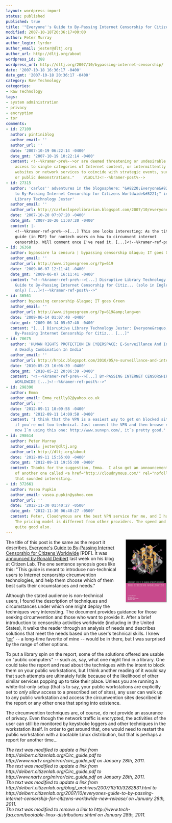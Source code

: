 ```yaml
---
layout: wordpress-import
status: published
published: true
title: '"Everyone''s Guide to By-Passing Internet Censorship for Citizens Worldwide"'
modified: 2007-10-18T20:36:17+00:00
author: Peter Murray
author_login: lyrdor
author_email: jester@dltj.org
author_url: http://dltj.org/about
wordpress_id: 288
wordpress_url: http://dltj.org/2007/10/bypassing-internet-censorship/
date: '2007-10-18 16:36:17 -0400'
date_gmt: '2007-10-18 20:36:17 -0400'
category: Raw Technology
categories:
- Raw Technology
tags:
- system administration
- privacy
- encryption
- tor
comments:
- id: 27109
  author: pintiniblog
  author_email: ''
  author_url: ''
  date: '2007-10-19 06:22:14 -0400'
  date_gmt: '2007-10-19 10:22:14 -0400'
  content: <!--%kramer-pre%-->or are deemed threatening or undesirable. Others block
    access to single categories of Internet content, or intermittently to specific
    websites or network services to coincide with strategic events, such as elections
    or public demonstrations."    ViaDLTJ<!--%kramer-post%-->
- id: 27315
  author: 'carlos'' adventures in the blogosphere: "&#8220;Everyone&#8217;s Guide
    to By-Passing Internet Censorship for Citizens Worldwide&#8221;" in Disruptive
    Library Technology Jester'
  author_email: ''
  author_url: http://carloslopezlibrarian.blogspot.com/2007/10/everyones-guide-to-by-passing-internet.html
  date: '2007-10-20 07:07:20 -0400'
  date_gmt: '2007-10-20 11:07:20 -0400'
  content: |-
    <!--%kramer-ref-pre%-->[...] This one looks interesting: As the title suggests, it's a
    guide (in PDF) for nontech users on how to circumvent internet
    censorship. Will comment once I've read it. [...]<!--%kramer-ref-post%-->
- id: 36368
  author: bypassare la censura | bypassing censorship &laquo; IT goes Green
  author_email: ''
  author_url: http://www.itgoesgreen.org/?p=619
  date: '2009-06-07 12:11:41 -0400'
  date_gmt: '2009-06-07 16:11:41 -0400'
  content: "<!--%kramer-ref-pre%-->[...] Disruptive Library Technology Jester: Everyone&rsquo;s
    Guide to By-Passing Internet Censorship for Citiz... (solo in Inglese | English
    only) [...]<!--%kramer-ref-post%-->"
- id: 36561
  author: bypassing censorship &laquo; IT goes Green
  author_email: ''
  author_url: http://www.itgoesgreen.org/?p=619&amp;lang=en
  date: '2009-06-14 01:07:40 -0400'
  date_gmt: '2009-06-14 05:07:40 -0400'
  content: "[...] Disruptive Library Technology Jester: Everyone&rsquo;s Guide to
    By-Passing Internet Censorship for Citiz... [...]"
- id: 70675
  author: 'HUMAN RIGHTS PROTECTION IN CYBERSPACE: E-Surveillance And Internet Censorship:
    A Deadly Combination In India'
  author_email: ''
  author_url: http://hrpic.blogspot.com/2010/05/e-surveillance-and-internet-censorship.html
  date: '2010-05-23 16:06:39 -0400'
  date_gmt: '2010-05-23 20:06:39 -0400'
  content: "<!--%kramer-ref-pre%-->[...] BY-PASSING INTERNET CENSORSHIP FOR CITIZENS
    WORLDWIDE [...]<!--%kramer-ref-post%-->"
- id: 298390
  author: Emma
  author_email: Emma_reilly82@yahoo.co.uk
  author_url: ''
  date: '2012-09-11 10:09:58 -0400'
  date_gmt: '2012-09-11 14:09:58 -0400'
  content: 'I think that the VPN is a easiest way to get on blocked sites, especially
    if you`re not too technical. Just connect the VPN and then browse normally. Right
    now I`m using this one: http://www.sunvpn.com/, it`s pretty good.'
- id: 298614
  author: Peter Murray
  author_email: jester@dltj.org
  author_url: http://dltj.org/about
  date: '2012-09-11 15:55:00 -0400'
  date_gmt: '2012-09-11 19:55:00 -0400'
  content: Thanks for the suggestion, Emma.  I also got an announcement this week
    of another one called <a href="http://cloudnymous.com/" rel="nofollow">Cloudnymous</a>
    that sounded interesting.
- id: 372661
  author: Vasea Pupkin
  author_email: vasea.pupkin@yahoo.com
  author_url: ''
  date: '2012-11-30 01:40:27 -0500'
  date_gmt: '2012-11-30 06:40:27 -0500'
  content: Peter, Cloudnymous are the best VPN service for me, and I have tried many.
    The pricing model is different from other providers. The speed and support are
    quite good also.
---
```

<p><a href="http://www.nartv.org/mirror/circ_guide.pdf" title="Cover of &ldquo;Everyone&rsquo;s Guide to By-Passing Internet Censorship for Citizens Worldwide&rdquo;"><img src="/assets/images/2007/10/circ_guide.jpg" alt="Cover of &ldquo;Everyone&rsquo;s Guide to By-Passing Internet Censorship for Citizens Worldwide&rdquo;" style="width: 25%; border-right: 2px solid gray; border-bottom: 2px solid gray; margin: 0 0 1.5em 2em; float: right;" /></a>The title of this post is the same as the report it describes, <a href="http://www.nartv.org/mirror/circ_guide.pdf" title="Full text of report: &#039;Everyone&#039;s Guide to By-Passing Internet Censorship for Citizens Worldwide&#039;">Everyone's Guide to By-Passing Internet Censorship for Citizens Worldwide</a> [PDF].  It was <a href="http://deibert.citizenlab.org/2007/10/everyones-guide-to-by-passing-internet-censorship-for-citizens-worldwide-new-release/" title="Blog post: Everyone&#039;s Guide to By-Passing Internet Censorship for Citizens Worldwide">announced by Ronald Deibert</a> last week on his blog at Citizen Lab.  The one sentence synopsis goes like this:  "This guide is meant to introduce non-technical users to Internet censorship circumvention technologies, and help them choose which of them best suits their circumstances and needs." </p>
<p>Although the stated audience is non-technical users, I found the description of techniques and circumstances under which one might deploy the techniques very interesting.  The document provides guidance for those seeking circumvention and those who want to provide it.  After a brief introduction to censorship activities worldwide (including in the United States), it walks the reader through an analysis of needs and describes solutions that meet the needs based on the user's technical skills.  I knew '<a href="http://tor.eff.org/" title="Tor: anonymity online">tor</a>' -- a long-time favorite of mine -- would be in there, but I was surprised by the range of other options.</p>
<p>To put a library spin on the report, some of the solutions offered are usable on "public computers" -- such as, say, what one might find in a library.  One could take the report and read about the techniques with the intent to block them on your public workstations, but I think another reading of it would say that such attempts are ultimately futile because of the likelihood of other similar services popping up to take their place.  Unless you are running a white-list-only setup (that is to say, your public workstations are explicitly set to <em>only</em> allow access to a prescribed set of sites), any user can walk up to any public workstation and access the circumvention sites described in the report or any other ones that spring into existence.</p>
<p>The circumvention techniques are, of course, do not provide an assurance of privacy.  Even though the network traffic is encrypted, the activities of the user can still be monitored by keystroke loggers and other techniques in the workstation itself.  In order to get around that, one would need to restart the public workstation with a <span class="removed_link" title="http://www.tech-faq.com/bootable-linux-distributions.shtml">bootable Linux distribution</span>, but that is perhaps a report for another time...
<p style="padding:0;margin:0;font-style:italic;">The text was modified to update a link from http://deibert.citizenlab.org/Circ_guide.pdf to http://www.nartv.org/mirror/circ_guide.pdf on January 28th, 2011.</p>
<p style="padding:0;margin:0;font-style:italic;">The text was modified to update a link from http://deibert.citizenlab.org/Circ_guide.pdf to http://www.nartv.org/mirror/circ_guide.pdf on January 28th, 2011.</p>
<p style="padding:0;margin:0;font-style:italic;">The text was modified to update a link from http://deibert.citizenlab.org/blog/_archives/2007/10/10/3282831.html to http://deibert.citizenlab.org/2007/10/everyones-guide-to-by-passing-internet-censorship-for-citizens-worldwide-new-release/ on January 28th, 2011.</p>
<p style="padding:0;margin:0;font-style:italic;" class="removed_link">The text was modified to remove a link to http://www.tech-faq.com/bootable-linux-distributions.shtml on January 28th, 2011.</p>
